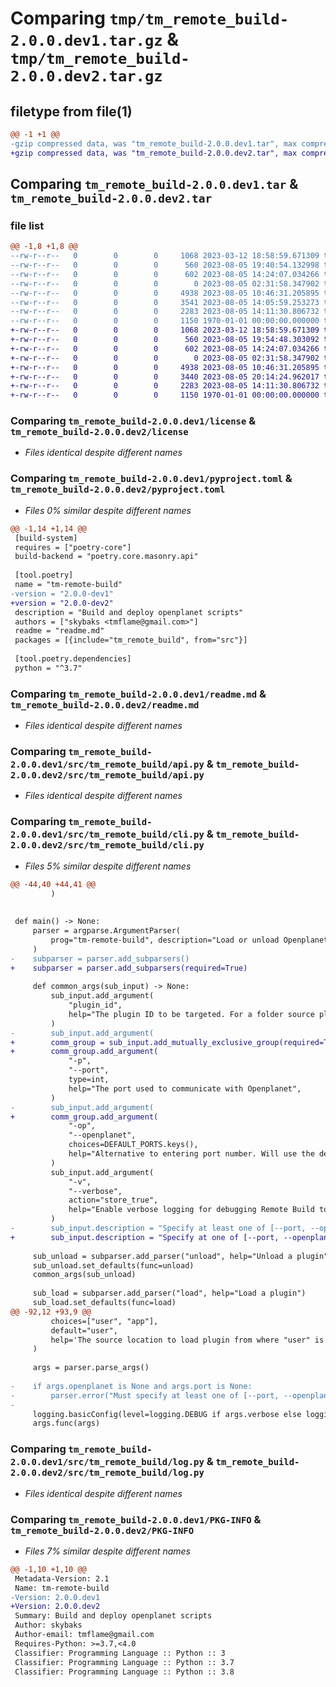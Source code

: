# Comparing `tmp/tm_remote_build-2.0.0.dev1.tar.gz` & `tmp/tm_remote_build-2.0.0.dev2.tar.gz`

## filetype from file(1)

```diff
@@ -1 +1 @@
-gzip compressed data, was "tm_remote_build-2.0.0.dev1.tar", max compression
+gzip compressed data, was "tm_remote_build-2.0.0.dev2.tar", max compression
```

## Comparing `tm_remote_build-2.0.0.dev1.tar` & `tm_remote_build-2.0.0.dev2.tar`

### file list

```diff
@@ -1,8 +1,8 @@
--rw-r--r--   0        0        0     1068 2023-03-12 18:58:59.671309 tm_remote_build-2.0.0.dev1/license
--rw-r--r--   0        0        0      560 2023-08-05 19:40:54.132998 tm_remote_build-2.0.0.dev1/pyproject.toml
--rw-r--r--   0        0        0      602 2023-08-05 14:24:07.034266 tm_remote_build-2.0.0.dev1/readme.md
--rw-r--r--   0        0        0        0 2023-08-05 02:31:58.347902 tm_remote_build-2.0.0.dev1/src/tm_remote_build/__init__.py
--rw-r--r--   0        0        0     4938 2023-08-05 10:46:31.205895 tm_remote_build-2.0.0.dev1/src/tm_remote_build/api.py
--rw-r--r--   0        0        0     3541 2023-08-05 14:05:59.253273 tm_remote_build-2.0.0.dev1/src/tm_remote_build/cli.py
--rw-r--r--   0        0        0     2283 2023-08-05 14:11:30.806732 tm_remote_build-2.0.0.dev1/src/tm_remote_build/log.py
--rw-r--r--   0        0        0     1150 1970-01-01 00:00:00.000000 tm_remote_build-2.0.0.dev1/PKG-INFO
+-rw-r--r--   0        0        0     1068 2023-03-12 18:58:59.671309 tm_remote_build-2.0.0.dev2/license
+-rw-r--r--   0        0        0      560 2023-08-05 19:54:48.303092 tm_remote_build-2.0.0.dev2/pyproject.toml
+-rw-r--r--   0        0        0      602 2023-08-05 14:24:07.034266 tm_remote_build-2.0.0.dev2/readme.md
+-rw-r--r--   0        0        0        0 2023-08-05 02:31:58.347902 tm_remote_build-2.0.0.dev2/src/tm_remote_build/__init__.py
+-rw-r--r--   0        0        0     4938 2023-08-05 10:46:31.205895 tm_remote_build-2.0.0.dev2/src/tm_remote_build/api.py
+-rw-r--r--   0        0        0     3440 2023-08-05 20:14:24.962017 tm_remote_build-2.0.0.dev2/src/tm_remote_build/cli.py
+-rw-r--r--   0        0        0     2283 2023-08-05 14:11:30.806732 tm_remote_build-2.0.0.dev2/src/tm_remote_build/log.py
+-rw-r--r--   0        0        0     1150 1970-01-01 00:00:00.000000 tm_remote_build-2.0.0.dev2/PKG-INFO
```

### Comparing `tm_remote_build-2.0.0.dev1/license` & `tm_remote_build-2.0.0.dev2/license`

 * *Files identical despite different names*

### Comparing `tm_remote_build-2.0.0.dev1/pyproject.toml` & `tm_remote_build-2.0.0.dev2/pyproject.toml`

 * *Files 0% similar despite different names*

```diff
@@ -1,14 +1,14 @@
 [build-system]
 requires = ["poetry-core"]
 build-backend = "poetry.core.masonry.api"
 
 [tool.poetry]
 name = "tm-remote-build"
-version = "2.0.0-dev1"
+version = "2.0.0-dev2"
 description = "Build and deploy openplanet scripts"
 authors = ["skybaks <tmflame@gmail.com>"]
 readme = "readme.md"
 packages = [{include="tm_remote_build", from="src"}]
 
 [tool.poetry.dependencies]
 python = "^3.7"
```

### Comparing `tm_remote_build-2.0.0.dev1/readme.md` & `tm_remote_build-2.0.0.dev2/readme.md`

 * *Files identical despite different names*

### Comparing `tm_remote_build-2.0.0.dev1/src/tm_remote_build/api.py` & `tm_remote_build-2.0.0.dev2/src/tm_remote_build/api.py`

 * *Files identical despite different names*

### Comparing `tm_remote_build-2.0.0.dev1/src/tm_remote_build/cli.py` & `tm_remote_build-2.0.0.dev2/src/tm_remote_build/cli.py`

 * *Files 5% similar despite different names*

```diff
@@ -44,40 +44,41 @@
         )
 
 
 def main() -> None:
     parser = argparse.ArgumentParser(
         prog="tm-remote-build", description="Load or unload Openplanet plugins"
     )
-    subparser = parser.add_subparsers()
+    subparser = parser.add_subparsers(required=True)
 
     def common_args(sub_input) -> None:
         sub_input.add_argument(
             "plugin_id",
             help="The plugin ID to be targeted. For a folder source plugin this would be the folder name. For a zipped source plugin this would be the filename without extension.",
         )
-        sub_input.add_argument(
+        comm_group = sub_input.add_mutually_exclusive_group(required=True)
+        comm_group.add_argument(
             "-p",
             "--port",
             type=int,
             help="The port used to communicate with Openplanet",
         )
-        sub_input.add_argument(
+        comm_group.add_argument(
             "-op",
             "--openplanet",
             choices=DEFAULT_PORTS.keys(),
             help="Alternative to entering port number. Will use the default port for that game.",
         )
         sub_input.add_argument(
             "-v",
             "--verbose",
             action="store_true",
             help="Enable verbose logging for debugging Remote Build to Openplanet communication",
         )
-        sub_input.description = "Specify at least one of [--port, --openplanet] to enable communication with the Remote Build plugin running in the game. If both are specified, --port will take precedence."
+        sub_input.description = "Specify at one of [--port, --openplanet] to enable communication with the Remote Build plugin running in the game."
 
     sub_unload = subparser.add_parser("unload", help="Unload a plugin")
     sub_unload.set_defaults(func=unload)
     common_args(sub_unload)
 
     sub_load = subparser.add_parser("load", help="Load a plugin")
     sub_load.set_defaults(func=load)
@@ -92,12 +93,9 @@
         choices=["user", "app"],
         default="user",
         help='The source location to load plugin from where "user" is the C:/Users/User/OpenplanetX/Plugins folder and "app" is the Openplanet/Plugins folder in the game directory. Default is "user" if unspecified.',
     )
 
     args = parser.parse_args()
 
-    if args.openplanet is None and args.port is None:
-        parser.error("Must specify at least one of [--port, --openplanet]")
-
     logging.basicConfig(level=logging.DEBUG if args.verbose else logging.ERROR)
     args.func(args)
```

### Comparing `tm_remote_build-2.0.0.dev1/src/tm_remote_build/log.py` & `tm_remote_build-2.0.0.dev2/src/tm_remote_build/log.py`

 * *Files identical despite different names*

### Comparing `tm_remote_build-2.0.0.dev1/PKG-INFO` & `tm_remote_build-2.0.0.dev2/PKG-INFO`

 * *Files 7% similar despite different names*

```diff
@@ -1,10 +1,10 @@
 Metadata-Version: 2.1
 Name: tm-remote-build
-Version: 2.0.0.dev1
+Version: 2.0.0.dev2
 Summary: Build and deploy openplanet scripts
 Author: skybaks
 Author-email: tmflame@gmail.com
 Requires-Python: >=3.7,<4.0
 Classifier: Programming Language :: Python :: 3
 Classifier: Programming Language :: Python :: 3.7
 Classifier: Programming Language :: Python :: 3.8
```

